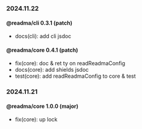 ### 2024.11.22

#### @readma/cli 0.3.1 (patch)

- docs(cli): add cli jsdoc

#### @readma/core 0.4.1 (patch)

- fix(core): doc & ret ty on readReadmaConfig
- docs(core): add shields jsdoc
- test(core): add readReadmaConfig to core & test

### 2024.11.21

#### @readma/core 1.0.0 (major)

- fix(core): up lock

